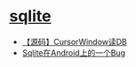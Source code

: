 # [sqlite](sqlite/README.md)
   - [【源码】CursorWindow读DB](从源码看ANDROID中SQLITE是怎么通过CURSORWINDOW读DB的.md)
   - [Sqlite在Android上的一个Bug](SQLITE在ANDROID上的一个BUG.md)
